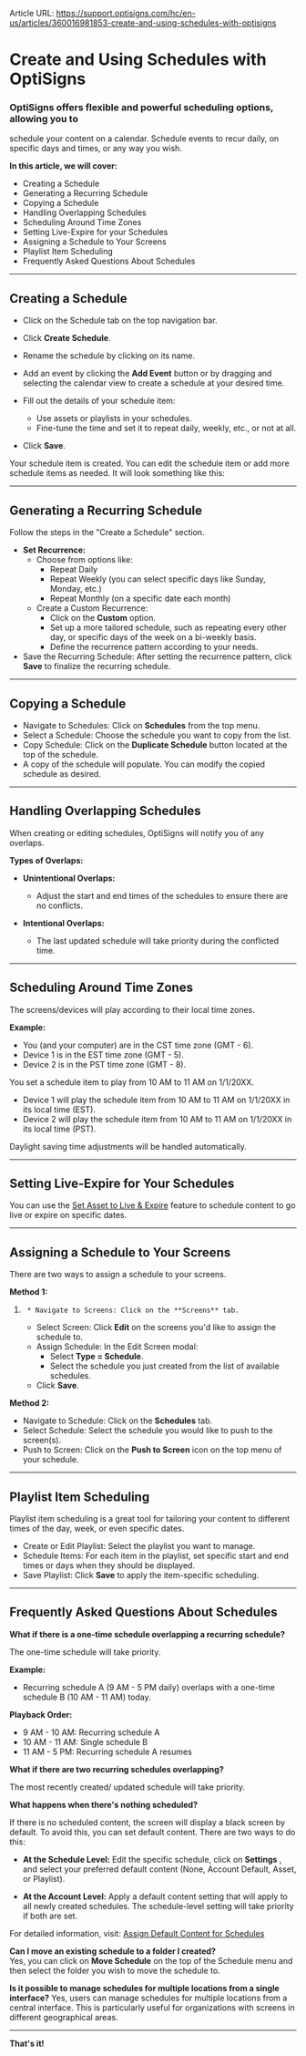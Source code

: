 Article URL: https://support.optisigns.com/hc/en-us/articles/360016981853-create-and-using-schedules-with-optisigns

# Create and Using Schedules with OptiSigns

### OptiSigns offers flexible and powerful scheduling options, allowing you to
schedule your content on a calendar. Schedule events to recur daily, on
specific days and times, or any way you wish.

**In this article, we will cover:**

  * Creating a Schedule
  * Generating a Recurring Schedule
  * Copying a Schedule
  * Handling Overlapping Schedules
  * Scheduling Around Time Zones
  * Setting Live-Expire for your Schedules
  * Assigning a Schedule to Your Screens
  * Playlist Item Scheduling
  * Frequently Asked Questions About Schedules

* * *

## Creating a Schedule

  * Click on the Schedule tab on the top navigation bar.
  * Click **Create Schedule**.
  * Rename the schedule by clicking on its name.
  * Add an event by clicking the **Add Event** button or by dragging and selecting the calendar view to create a schedule at your desired time.
  * Fill out the details of your schedule item:  

    * Use assets or playlists in your schedules.
    * Fine-tune the time and set it to repeat daily, weekly, etc., or not at all.
  * Click **Save**.

Your schedule item is created. You can edit the schedule item or add more
schedule items as needed. It will look something like this:

* * *

## Generating a Recurring Schedule

Follow the steps in the "Create a Schedule" section.

  * **Set Recurrence:**
    * Choose from options like: 
      * Repeat Daily
      * Repeat Weekly (you can select specific days like Sunday, Monday, etc.)
      * Repeat Monthly (on a specific date each month)
    * Create a Custom Recurrence: 
      * Click on the **Custom** option.
      * Set up a more tailored schedule, such as repeating every other day, or specific days of the week on a bi-weekly basis.
      * Define the recurrence pattern according to your needs.
  * Save the Recurring Schedule: After setting the recurrence pattern, click **Save** to finalize the recurring schedule.

* * *

## Copying a Schedule

  * Navigate to Schedules: Click on **Schedules** from the top menu.
  * Select a Schedule: Choose the schedule you want to copy from the list.
  * Copy Schedule: Click on the **Duplicate Schedule** button located at the top of the schedule.
  * A copy of the schedule will populate. You can modify the copied schedule as desired.

* * *

## Handling Overlapping Schedules

When creating or editing schedules, OptiSigns will notify you of any overlaps.

**Types of Overlaps:**

  * **Unintentional Overlaps:**

    * Adjust the start and end times of the schedules to ensure there are no conflicts.
  * **Intentional Overlaps:**

    * The last updated schedule will take priority during the conflicted time.

* * *

## Scheduling Around Time Zones

The screens/devices will play according to their local time zones.

**Example:**

  * You (and your computer) are in the CST time zone (GMT - 6).
  * Device 1 is in the EST time zone (GMT - 5).
  * Device 2 is in the PST time zone (GMT - 8).

You set a schedule item to play from 10 AM to 11 AM on 1/1/20XX.

  * Device 1 will play the schedule item from 10 AM to 11 AM on 1/1/20XX in its local time (EST).
  * Device 2 will play the schedule item from 10 AM to 11 AM on 1/1/20XX in its local time (PST).

Daylight saving time adjustments will be handled automatically.

* * *

## Setting Live-Expire for Your Schedules

You can use the [Set Asset to Live &
Expire](https://support.optisigns.com/hc/en-us/articles/360042736794) feature
to schedule content to go live or expire on specific dates.

* * *

## Assigning a Schedule to Your Screens

There are two ways to assign a schedule to your screens.

**Method 1:**

  1.      * Navigate to Screens: Click on the **Screens** tab.
     * Select Screen: Click **Edit** on the screens you'd like to assign the schedule to.
     * Assign Schedule: In the Edit Screen modal: 
       * Select **Type = Schedule**.
       * Select the schedule you just created from the list of available schedules.
     * Click **Save**.

**Method 2:**

  * Navigate to Schedule: Click on the **Schedules** tab.
  * Select Schedule: Select the schedule you would like to push to the screen(s).
  * Push to Screen: Click on the **Push to Screen** icon on the top menu of your schedule.

* * *

## Playlist Item Scheduling

Playlist item scheduling is a great tool for tailoring your content to
different times of the day, week, or even specific dates.

  * Create or Edit Playlist: Select the playlist you want to manage.
  * Schedule Items: For each item in the playlist, set specific start and end times or days when they should be displayed.
  * Save Playlist: Click **Save** to apply the item-specific scheduling.

* * *

## Frequently Asked Questions About Schedules

**What if there is a one-time schedule overlapping a recurring schedule?**

The one-time schedule will take priority.

**Example:**

  * Recurring schedule A (9 AM - 5 PM daily) overlaps with a one-time schedule B (10 AM - 11 AM) today.

**Playback Order:**

  * 9 AM - 10 AM: Recurring schedule A
  * 10 AM - 11 AM: Single schedule B
  * 11 AM - 5 PM: Recurring schedule A resumes

**What if there are two recurring schedules overlapping?**

The most recently created/ updated schedule will take priority.

**What happens when there's nothing scheduled?**

If there is no scheduled content, the screen will display a black screen by
default. To avoid this, you can set default content. There are two ways to do
this:

  * **At the Schedule Level:** Edit the specific schedule, click on **Settings** , and select your preferred default content (None, Account Default, Asset, or Playlist).

  * **At the Account Level:** Apply a default content setting that will apply to all newly created schedules. The schedule-level setting will take priority if both are set.

For detailed information, visit: [Assign Default Content for
Schedules](https://support.optisigns.com/hc/en-us/articles/360040943374)

**Can I move an existing schedule to a folder I created?**  
Yes, you can click on **Move Schedule** on the top of the Schedule menu and
then select the folder you wish to move the schedule to.

**Is it possible to manage schedules for multiple locations from a single
interface?** Yes, users can manage schedules for multiple locations from a
central interface. This is particularly useful for organizations with screens
in different geographical areas.

* * *

**That's it!**

